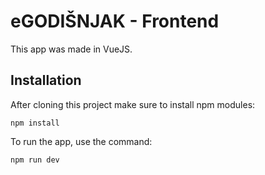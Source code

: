 # eGODIŠNJAK - Frontend

This app was made in VueJS. 

## Installation
After cloning this project make sure to install npm modules:

```
npm install
```

To run the app, use the command:
```
npm run dev
```
